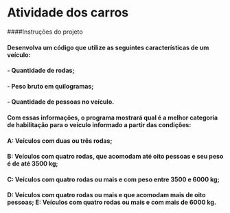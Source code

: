 # Atividade dos carros
####Instruções do projeto
#### Desenvolva um código que utilize as seguintes características de um veículo:
#### - Quantidade de rodas;
#### - Peso bruto em quilogramas;
#### - Quantidade de pessoas no veículo.

#### Com essas informações, o programa mostrará qual é a melhor categoria de habilitação para o veículo informado a partir das condições:
#### A: Veículos com duas ou três rodas;
#### B: Veículos com quatro rodas, que acomodam até oito pessoas e seu peso é de até 3500 kg;
#### C: Veículos com quatro rodas ou mais e com peso entre 3500 e 6000 kg;
#### D: Veículos com quatro rodas ou mais e que acomodam mais de oito pessoas; E: Veículos com quatro rodas ou mais e com mais de 6000 kg.
